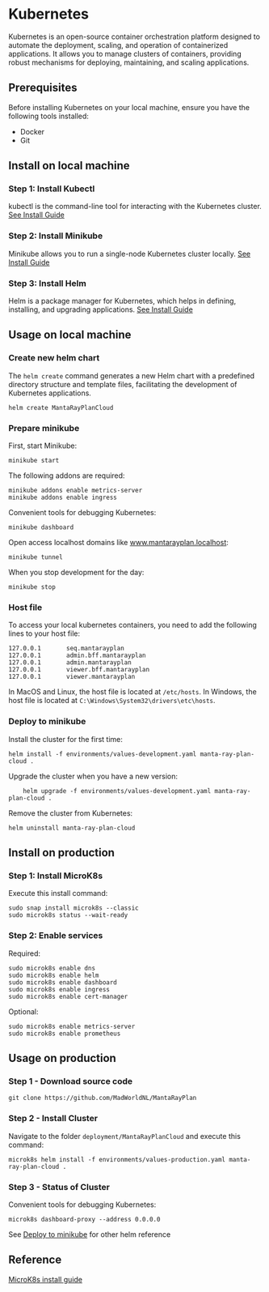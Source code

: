 # Kubernetes
Kubernetes is an open-source container orchestration platform designed to automate the deployment, scaling, and operation
of containerized applications. It allows you to manage clusters of containers, providing robust mechanisms for deploying,
maintaining, and scaling applications.

## Prerequisites
Before installing Kubernetes on your local machine, ensure you have the following tools installed:
* Docker
* Git

## Install on local machine
### Step 1: Install Kubectl
kubectl is the command-line tool for interacting with the Kubernetes cluster.
[See Install Guide](https://kubernetes.io/docs/tasks/tools/)

### Step 2: Install Minikube
Minikube allows you to run a single-node Kubernetes cluster locally.
[See Install Guide](https://minikube.sigs.k8s.io/docs/start/?arch=%2Fmacos%2Farm64%2Fstable%2Fbinary+download)

### Step 3: Install Helm
Helm is a package manager for Kubernetes, which helps in defining, installing, and upgrading applications.
[See Install Guide](https://helm.sh/docs/intro/install/)

## Usage on local machine
### Create new helm chart
The `helm create` command generates a new Helm chart with a predefined directory structure and template files, facilitating the development of Kubernetes applications.
```shell
helm create MantaRayPlanCloud
```

### Prepare minikube
First, start Minikube:
```shell
minikube start
```

The following addons are required:
```shell
minikube addons enable metrics-server
minikube addons enable ingress
```

Convenient tools for debugging Kubernetes:
```shell
minikube dashboard
```

Open access localhost domains like www.mantarayplan.localhost:
```shell
minikube tunnel
```

When you stop development for the day:
```shell
minikube stop
```

### Host file
To access your local kubernetes containers, you need to add the following lines to your host file:
```shell
127.0.0.1       seq.mantarayplan
127.0.0.1       admin.bff.mantarayplan
127.0.0.1       admin.mantarayplan
127.0.0.1       viewer.bff.mantarayplan
127.0.0.1       viewer.mantarayplan
```
In MacOS and Linux, the host file is located at `/etc/hosts`.
In Windows, the host file is located at `C:\Windows\System32\drivers\etc\hosts`.

### Deploy to minikube
Install the cluster for the first time:
```shell
helm install -f environments/values-development.yaml manta-ray-plan-cloud .
```

Upgrade the cluster when you have a new version:
```shell
    helm upgrade -f environments/values-development.yaml manta-ray-plan-cloud .
```

Remove the cluster from Kubernetes:
```shell
helm uninstall manta-ray-plan-cloud
```
## Install on production
### Step 1: Install MicroK8s
Execute this install command:
```shell
sudo snap install microk8s --classic
sudo microk8s status --wait-ready
```

### Step 2: Enable services
Required:
```shell
sudo microk8s enable dns
sudo microk8s enable helm
sudo microk8s enable dashboard
sudo microk8s enable ingress
sudo microk8s enable cert-manager
```

Optional:
```shell
sudo microk8s enable metrics-server
sudo microk8s enable prometheus
```

## Usage on production
### Step 1 - Download source code
```shell
git clone https://github.com/MadWorldNL/MantaRayPlan
```

### Step 2 - Install Cluster
Navigate to the folder `deployment/MantaRayPlanCloud` and execute this command:
```shell
microk8s helm install -f environments/values-production.yaml manta-ray-plan-cloud .
```

### Step 3 - Status of Cluster
Convenient tools for debugging Kubernetes:
```shell
microk8s dashboard-proxy --address 0.0.0.0
```

See [Deploy to minikube](#deploy-to-minikube) for other helm reference

## Reference
[MicroK8s install guide](https://microk8s.io/)